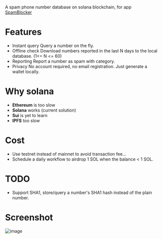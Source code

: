 A spam phone number database on solana blockchain, for app [SpamBlocker](https://github.com/aj3423/SpamBlocker)

# Features
- Instant query
    Query a number on the fly.
- Offline check
    Download numbers reported in the last N days to the local database. (1<= N <= 60)
- Reporting
    Report a number as spam with category.
- Privacy
    No account required, no email registration. Just generate a wallet locally.

# Why solana
  - **Ethereum** is too slow
  - **Solana** works (current solution)
  - **Sui** is yet to learn
  - **IPFS** too slow

# Cost
  - Use testnet instead of mainnet to avoid transaction fee...
  - Schedule a daily workflow to airdrop 1 SOL when the balance < 1 SOL. 

# TODO
- Support SHA1, store/query a number's SHA1 hash instead of the plain number. 

# Screenshot
![image](https://github.com/user-attachments/assets/4a960d16-eb1c-47c4-878e-9967afbd6502)
